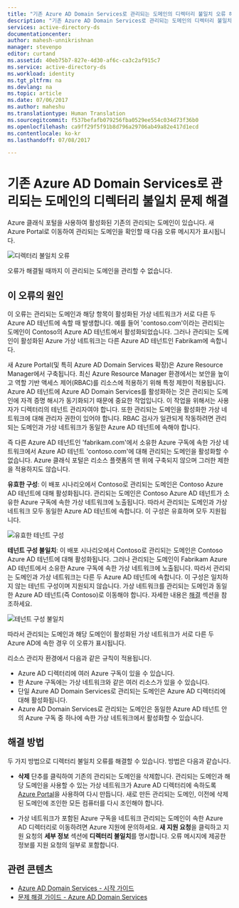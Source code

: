 ```yaml
---
title: "기존 Azure AD Domain Services로 관리되는 도메인의 디렉터리 불일치 오류 해결 | Microsoft Docs"
description: "기존 Azure AD Domain Services로 관리되는 도메인의 디렉터리 불일치 문제 이해 및 해결"
services: active-directory-ds
documentationcenter: 
author: mahesh-unnikrishnan
manager: stevenpo
editor: curtand
ms.assetid: 40eb75b7-827e-4d30-af6c-ca3c2af915c7
ms.service: active-directory-ds
ms.workload: identity
ms.tgt_pltfrm: na
ms.devlang: na
ms.topic: article
ms.date: 07/06/2017
ms.author: maheshu
ms.translationtype: Human Translation
ms.sourcegitcommit: f537befafb079256fba0529ee554c034d73f36b0
ms.openlocfilehash: ca9ff29f5f91b8d796a29706ab49a82e417d1ecd
ms.contentlocale: ko-kr
ms.lasthandoff: 07/08/2017

---
```

# <a name="resolve-mismatched-directory-errors-for-existing-azure-ad-domain-services-managed-domains"></a>기존 Azure AD Domain Services로 관리되는 도메인의 디렉터리 불일치 문제 해결
Azure 클래식 포털을 사용하여 활성화된 기존의 관리되는 도메인이 있습니다. 새 Azure Portal로 이동하여 관리되는 도메인을 확인할 때 다음 오류 메시지가 표시됩니다.

![디렉터리 불일치 오류](.\media\getting-started\mismatched-tenant-error.png)

오류가 해결될 때까지 이 관리되는 도메인을 관리할 수 없습니다.


## <a name="whats-causing-this-error"></a>이 오류의 원인
이 오류는 관리되는 도메인과 해당 항목이 활성화된 가상 네트워크가 서로 다른 두 Azure AD 테넌트에 속할 때 발생합니다. 예를 들어 'contoso.com'이라는 관리되는 도메인이 Contoso의 Azure AD 테넌트에서 활성화되었습니다. 그러나 관리되는 도메인이 활성화된 Azure 가상 네트워크는 다른 Azure AD 테넌트인 Fabrikam에 속합니다.

새 Azure Portal(및 특히 Azure AD Domain Services 확장)은 Azure Resource Manager에서 구축됩니다. 최신 Azure Resource Manager 환경에서는 보안을 높이고 역할 기반 액세스 제어(RBAC)를 리소스에 적용하기 위해 특정 제한이 적용됩니다. Azure AD 테넌트에 Azure AD Domain Services를 활성화하는 것은 관리되는 도메인에 자격 증명 해시가 동기화되기 때문에 중요한 작업입니다. 이 작업을 위해서는 사용자가 디렉터리의 테넌트 관리자여야 합니다. 또한 관리되는 도메인을 활성화한 가상 네트워크에 대해 관리자 권한이 있어야 합니다. RBAC 검사가 일관되게 작동하려면 관리되는 도메인과 가상 네트워크가 동일한 Azure AD 테넌트에 속해야 합니다.

즉 다른 Azure AD 테넌트인 'fabrikam.com'에서 소유한 Azure 구독에 속한 가상 네트워크에서 Azure AD 테넌트 'contoso.com'에 대해 관리되는 도메인을 활성화할 수 없습니다. Azure 클래식 포털은 리소스 플랫폼의 맨 위에 구축되지 않으며 그러한 제한을 적용하지도 않습니다.

**유효한 구성**: 이 배포 시나리오에서 Contoso로 관리되는 도메인은 Contoso Azure AD 테넌트에 대해 활성화됩니다. 관리되는 도메인은 Contoso Azure AD 테넌트가 소유한 Azure 구독에 속한 가상 네트워크에 노출됩니다. 따라서 관리되는 도메인과 가상 네트워크 모두 동일한 Azure AD 테넌트에 속합니다. 이 구성은 유효하며 모두 지원됩니다.

![유효한 테넌트 구성](./media/getting-started/valid-tenant-config.png)

**테넌트 구성 불일치**: 이 배포 시나리오에서 Contoso로 관리되는 도메인은 Contoso Azure AD 테넌트에 대해 활성화됩니다. 그러나 관리되는 도메인이 Fabrikam Azure AD 테넌트에서 소유한 Azure 구독에 속한 가상 네트워크에 노출됩니다. 따라서 관리되는 도메인과 가상 네트워크는 다른 두 Azure AD 테넌트에 속합니다. 이 구성은 일치하지 않는 테넌트 구성이며 지원되지 않습니다. 가상 네트워크를 관리되는 도메인과 동일한 Azure AD 테넌트(즉 Contoso)로 이동해야 합니다. 자세한 내용은 [해결](#resolution) 섹션을 참조하세요.

![테넌트 구성 불일치](./media/getting-started/mismatched-tenant-config.png)

따라서 관리되는 도메인과 해당 도메인이 활성화된 가상 네트워크가 서로 다른 두 Azure AD에 속한 경우 이 오류가 표시됩니다.

리소스 관리자 환경에서 다음과 같은 규칙이 적용됩니다.
- Azure AD 디렉터리에 여러 Azure 구독이 있을 수 있습니다.
- 한 Azure 구독에는 가상 네트워크와 같은 여러 리소스가 있을 수 있습니다.
- 단일 Azure AD Domain Services로 관리되는 도메인은 Azure AD 디렉터리에 대해 활성화됩니다.
- Azure AD Domain Services로 관리되는 도메인은 동일한 Azure AD 테넌트 안의 Azure 구독 중 하나에 속한 가상 네트워크에서 활성화할 수 있습니다.


## <a name="resolution"></a>해결 방법
두 가지 방법으로 디렉터리 불일치 오류를 해결할 수 있습니다. 방법은 다음과 같습니다.

- **삭제** 단추를 클릭하여 기존의 관리되는 도메인을 삭제합니다. 관리되는 도메인과 해당 도메인을 사용할 수 있는 가상 네트워크가 Azure AD 디렉터리에 속하도록 [Azure Portal](https://portal.azure.com)을 사용하여 다시 만듭니다. 새로 만든 관리되는 도메인, 이전에 삭제된 도메인에 조인한 모든 컴퓨터를 다시 조인해야 합니다.

- 가상 네트워크가 포함된 Azure 구독을 네트워크 관리되는 도메인이 속한 Azure AD 디렉터리로 이동하려면 Azure 지원에 문의하세요. **새 지원 요청**을 클릭하고 지원 요청의 **세부 정보** 섹션에 **디렉터리 불일치**를 명시합니다. 오류 메시지에 제공한 정보를 지원 요청의 일부로 포함합니다.


## <a name="related-content"></a>관련 콘텐츠
* [Azure AD Domain Services - 시작 가이드](active-directory-ds-getting-started.md)
* [문제 해결 가이드 - Azure AD Domain Services ](active-directory-ds-troubleshooting.md)


